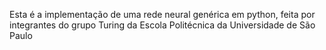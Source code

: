Esta é a implementação de uma rede neural genérica em python, feita por integrantes do grupo Turing da Escola Politécnica da Universidade de São Paulo
